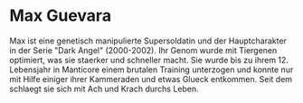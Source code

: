 # Max Guevara
Max ist eine genetisch manipulierte Supersoldatin und der Hauptcharakter in der Serie "Dark Angel" (2000-2002). 
Ihr Genom wurde mit Tiergenen optimiert, was sie staerker und schneller macht. 
Sie wurde bis zu ihrem 12. Lebensjahr in Manticore einem brutalen Training unterzogen und konnte nur mit Hilfe einiger ihrer Kammeraden und etwas Glueck entkommen. 
Seit dem schlaegt sie sich mit Ach und Krach durchs Leben.
